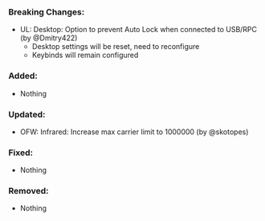 ### Breaking Changes:
- UL: Desktop: Option to prevent Auto Lock when connected to USB/RPC (by @Dmitry422)
  - Desktop settings will be reset, need to reconfigure
  - Keybinds will remain configured

### Added:
- Nothing

### Updated:
- OFW: Infrared: Increase max carrier limit to 1000000 (by @skotopes)

### Fixed:
- Nothing

### Removed:
- Nothing
